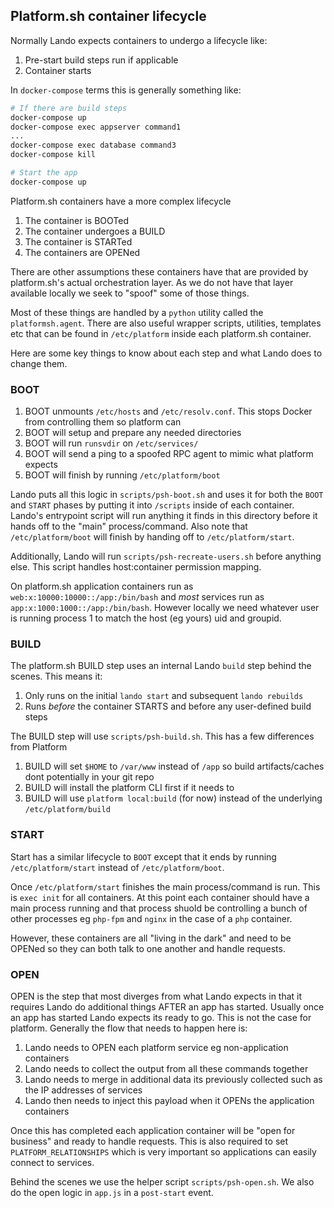 
## Platform.sh container lifecycle

Normally Lando expects containers to undergo a lifecycle like:

1. Pre-start build steps run if applicable
2. Container starts

In `docker-compose` terms this is generally something like:

```bash
# If there are build steps
docker-compose up
docker-compose exec appserver command1
...
docker-compose exec database command3
docker-compose kill

# Start the app
docker-compose up
```

Platform.sh containers have a more complex lifecycle

1. The container is BOOTed
2. The container undergoes a BUILD
3. The container is STARTed
4. The containers are OPENed

There are other assumptions these containers have that are provided by platform.sh's actual orchestration layer. As we do not have that layer available locally we seek to "spoof" some of those things.

Most of these things are handled by a `python` utility called the `platformsh.agent`. There are also useful wrapper scripts, utilities, templates etc that can be found in `/etc/platform` inside each platform.sh container.

Here are some key things to know about each step and what Lando does to change them.

### BOOT

1. BOOT unmounts `/etc/hosts` and `/etc/resolv.conf`. This stops Docker from controlling them so platform can
2. BOOT will setup and prepare any needed directories
3. BOOT will run `runsvdir` on `/etc/services/`
4. BOOT will send a ping to a spoofed RPC agent to mimic what platform expects
5. BOOT will finish by running `/etc/platform/boot`

Lando puts all this logic in `scripts/psh-boot.sh` and uses it for both the `BOOT` and `START` phases by putting it into `/scripts` inside of each container. Lando's entrypoint script will run anything it finds in this directory before it hands off to the "main" process/command. Also note that `/etc/platform/boot` will finish by handing off to `/etc/platform/start`.

Additionally, Lando will run `scripts/psh-recreate-users.sh` before anything else. This script handles host:container permission mapping.

On platform.sh application containers run as `web:x:10000:10000::/app:/bin/bash` and _most_ services run as `app:x:1000:1000::/app:/bin/bash`. However locally we need whatever user is running process 1 to match the host (eg yours) uid and groupid.

### BUILD

The platform.sh BUILD step uses an internal Lando `build` step behind the scenes. This means it:

1. Only runs on the initial `lando start` and subsequent `lando rebuilds`
2. Runs _before_ the container STARTS and before any user-defined build steps

The BUILD step will use `scripts/psh-build.sh`. This has a few differences from Platform

1. BUILD will set `$HOME` to `/var/www` instead of `/app` so build artifacts/caches dont potentially in your git repo
2. BUILD will install the platform CLI first if it needs to
3. BUILD will use `platform local:build` (for now) instead of the underlying `/etc/platform/build`

### START

Start has a similar lifecycle to `BOOT` except that it ends by running `/etc/platform/start` instead of `/etc/platform/boot`.

Once `/etc/platform/start` finishes the main process/command is run. This is `exec init` for all containers. At this point each container should have a main process running and that process shuold be controlling a bunch of other processes eg `php-fpm` and `nginx` in the case of a `php` container.

However, these containers are all "living in the dark" and need to be OPENed so they can both talk to one another and handle requests.

### OPEN

OPEN is the step that most diverges from what Lando expects in that it requires Lando do additional things AFTER an app has started. Usually once an app has started Lando expects its ready to go. This is not the case for platform. Generally the flow that needs to happen here is:

1. Lando needs to OPEN each platform service eg non-application containers
2. Lando needs to collect the output from all these commands together
3. Lando needs to merge in additional data its previously collected such as the IP addresses of services
4. Lando then needs to inject this payload when it OPENs the application containers

Once this has completed each application container will be "open for business" and ready to handle requests. This is also required to set `PLATFORM_RELATIONSHIPS` which is very important so applications can easily connect to services.

Behind the scenes we use the helper script `scripts/psh-open.sh`. We also do the open logic in `app.js` in a `post-start` event.

